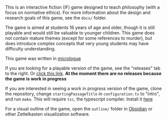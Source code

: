 This is an interactive fiction (IF) game designed to teach philosophy (with a focus on normative ethics). For more information about the design and research goals of this game, see the `docs/` folder.

The game is aimed at students 16 years of age and older, though it is still playable and would still be valuable to younger children. This game does not contain mature themes (except for some references to murder), but does introduce complex concepts that very young students may have difficulty understanding.

This game was written in [micrologue](https://github.com/kksgandhi/micrologue)

If you are looking for a playable version of the game, see the "releases" tab to the right. Or [click this link](https://github.com/kksgandhi/the-last-AI/releases). **At the moment there are no releases because the game is work in progress**

If you are interested in seeing a work in progress version of the game, clone the repository, change `startingPassageTitle` in `configuration.ts` to "intro", and run `make`. This will require `tsc`, the typescript compiler. Install it [here](https://www.typescriptlang.org/download)

For a visual outline of the game, open the `outline/` folder in [Obsidian](https://obsidian.md/) or other Zettelkasten visualization software.
